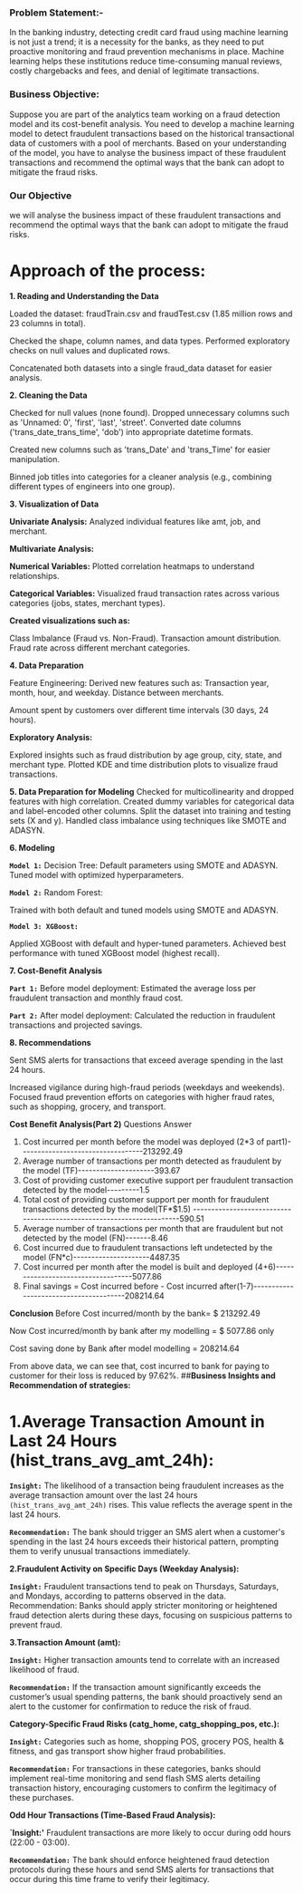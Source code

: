 
### **Problem Statement:-**

In the banking industry, detecting credit card fraud using machine learning is not just a trend; it is a necessity for the banks, as they need to put proactive monitoring and fraud prevention mechanisms in place. Machine learning helps these institutions reduce time-consuming manual reviews, costly chargebacks and fees, and denial of legitimate transactions.

### **Business Objective:**

Suppose you are part of the analytics team working on a fraud detection model and its cost-benefit analysis. You need to develop a machine learning model to detect fraudulent transactions based on the historical transactional data of customers with a pool of merchants.
Based on your understanding of the model, you have to analyse the business impact of these fraudulent transactions and recommend the optimal ways that the bank can adopt to mitigate the fraud risks.
### **Our Objective**

we will analyse the business impact of these fraudulent transactions and recommend the optimal ways that the bank can adopt to mitigate the fraud risks.

# **Approach of the process:**
**1. Reading and Understanding the Data**

Loaded the dataset: fraudTrain.csv and fraudTest.csv (1.85 million rows and 23 columns in total).

Checked the shape, column names, and data types.
Performed exploratory checks on null values and duplicated rows.

Concatenated both datasets into a single fraud_data dataset for easier analysis.

**2. Cleaning the Data**

Checked for null values (none found).
Dropped unnecessary columns such as 'Unnamed: 0', 'first', 'last', 'street'.
Converted date columns ('trans_date_trans_time', 'dob') into appropriate datetime formats.

Created new columns such as 'trans_Date' and 'trans_Time' for easier manipulation.

Binned job titles into categories for a cleaner analysis (e.g., combining different types of engineers into one group).

**3. Visualization of Data**

**Univariate Analysis:** Analyzed individual features like amt, job, and merchant.

**Multivariate Analysis:**

**Numerical Variables:** Plotted correlation heatmaps to understand relationships.

**Categorical Variables:** Visualized fraud transaction rates across various categories (jobs, states, merchant types).

**Created visualizations such as:**

Class Imbalance (Fraud vs. Non-Fraud).
Transaction amount distribution.
Fraud rate across different merchant categories.

**4. Data Preparation**

Feature Engineering: Derived new features such as:
Transaction year, month, hour, and weekday.
Distance between merchants.

Amount spent by customers over different time intervals (30 days, 24 hours).

**Exploratory Analysis:**

Explored insights such as fraud distribution by age group, city, state, and merchant type.
Plotted KDE and time distribution plots to visualize fraud transactions.

**5. Data Preparation for Modeling**
Checked for multicollinearity and dropped features with high correlation.
Created dummy variables for categorical data and label-encoded other columns.
Split the dataset into training and testing sets (X and y).
Handled class imbalance using techniques like SMOTE and ADASYN.

**6. Modeling**

**`Model 1:`** Decision Tree:
Default parameters using SMOTE and ADASYN.
Tuned model with optimized hyperparameters.

**`Model 2:`** Random Forest:

Trained with both default and tuned models using SMOTE and ADASYN.

**`Model 3: XGBoost:`**

Applied XGBoost with default and hyper-tuned parameters.
Achieved best performance with tuned XGBoost model (highest recall).

**7. Cost-Benefit Analysis**

**`Part 1:`** Before model deployment:
Estimated the average loss per fraudulent transaction and monthly fraud cost.

**`Part 2:`** After model deployment:
Calculated the reduction in fraudulent transactions and projected savings.

**8. Recommendations**

Sent SMS alerts for transactions that exceed average spending in the last 24 hours.

Increased vigilance during high-fraud periods (weekdays and weekends).
Focused fraud prevention efforts on categories with higher fraud rates, such as shopping, grocery, and transport.

**Cost Benefit Analysis(Part 2)**
                      Questions                                                                          Answer
1. Cost incurred per month before the model was deployed (2*3 of part1)----------------------------------213292.49
2. Average number of transactions per month detected as fraudulent by the model (TF)---------------------393.67
3. Cost of providing customer executive support per fraudulent transaction detected by the model---------1.5
4. Total cost of providing customer support per month for fraudulent transactions
    detected by the model(TF*$1.5) ----------------------------------------------------------------------590.51  
5. Average number of transactions per month that are fraudulent but not detected by the model (FN)-------8.46
6. Cost incurred due to fraudulent transactions left undetected by the model (FN*c)---------------------4487.35
7. Cost incurred per month after the model is built and deployed (4+6)-----------------------------------5077.86
8. Final savings = Cost incurred before - Cost incurred after(1-7)---------------------------------------208214.64

**Conclusion**
Before Cost incurred/month by the bank= $ 213292.49

Now Cost incurred/month by bank after my modelling = $ 5077.86 only

Cost saving done by Bank after model modelling = 208214.64

From above data, we can see that, cost incurred to bank for paying to customer for their loss is reduced by 97.62%.
##**Business Insights and Recommendation of strategies:**
# **1.Average Transaction Amount in Last 24 Hours (hist_trans_avg_amt_24h):**

**`Insight:`**
 The likelihood of a transaction being fraudulent increases as the average transaction amount over the last 24 hours `(hist_trans_avg_amt_24h)` rises. This value reflects the average spent in the last 24 hours.

**`Recommendation:`**
 The bank should trigger an SMS alert when a customer's spending in the last 24 hours exceeds their historical pattern, prompting them to verify unusual transactions immediately.

**2.Fraudulent Activity on Specific Days (Weekday Analysis):**

**`Insight:`**
 Fraudulent transactions tend to peak on Thursdays, Saturdays, and Mondays, according to patterns observed in the data.
Recommendation: Banks should apply stricter monitoring or heightened fraud detection alerts during these days, focusing on suspicious patterns to prevent fraud.

**3.Transaction Amount (amt):**

**`Insight:`**
Higher transaction amounts tend to correlate with an increased likelihood of fraud.

**`Recommendation:`**
If the transaction amount significantly exceeds the customer’s usual spending patterns, the bank should proactively send an alert to the customer for confirmation to reduce the risk of fraud.

**Category-Specific Fraud Risks (catg_home, catg_shopping_pos, etc.):**

**`Insight:`**
Categories such as home, shopping POS, grocery POS, health & fitness, and gas transport show higher fraud probabilities.

**`Recommendation:`**
For transactions in these categories, banks should implement real-time monitoring and send flash SMS alerts detailing transaction history, encouraging customers to confirm the legitimacy of these purchases.

**Odd Hour Transactions (Time-Based Fraud Analysis):**

**`Insight:'**
Fraudulent transactions are more likely to occur during odd hours (22:00 - 03:00).

**`Recommendation:`**
 The bank should enforce heightened fraud detection protocols during these hours and send SMS alerts for transactions that occur during this time frame to verify their legitimacy.
